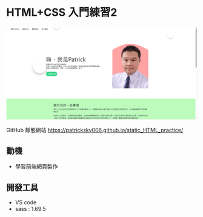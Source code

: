 # HTML+CSS 入門練習2
![image](https://github.com/patricksky006/static_HTML_practice2/blob/main/printscreen/printscreen.png)

GitHub 靜態網站
https://patricksky006.github.io/static_HTML_practice/

## 動機
- 學習前端網頁製作

## 開發工具
* VS code
* sass : 1.69.5






